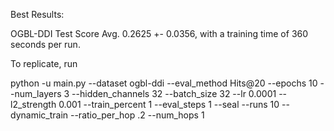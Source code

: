 Best Results:

OGBL-DDI Test Score Avg. 0.2625 +- 0.0356, with a training time of 360 seconds per run. 

To replicate, run

python -u main.py --dataset ogbl-ddi --eval_method Hits@20 --epochs 10 --num_layers 3 --hidden_channels 32 --batch_size 32 --lr 0.0001 --l2_strength 0.001 --train_percent 1 --eval_steps 1 --seal --runs 10 --dynamic_train --ratio_per_hop .2  --num_hops 1
